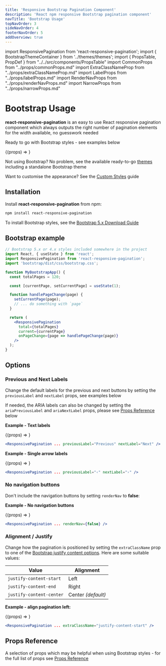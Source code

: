```yaml
---
title: 'Responsive Bootstrap Pagination Component'
description: 'React npm responsive Bootstrap pagination component'
navTitle: 'Bootstrap Usage'
topNavOrder: 3
sideNavOrder: 4
footerNavOrder: 5
addOverview: true
---
```


import ResponsivePagination from 'react-responsive-pagination';
import { BootstrapThemeContainer } from '../themes/themes';
import { PropsTable, PropDef } from "../../src/components/PropsTable"
import CommonProps from "../props/commonProps.md"
import ExtraClassNameProp from "../props/extraClassNameProp.md"
import LabelProps from "../props/labelProps.md"
import RenderNavProps from "../props/renderNavProps.md"
import NarrowProps from "../props/narrowProps.md"

# Bootstrap Usage

**react-responsive-pagination** is an easy to use React responsive pagination component which always outputs the right number of pagination elements for the width available, no guesswork needed

Ready to go with Bootstrap styles - see examples below

<BootstrapThemeContainer hasBorder>
  {(props) => <ResponsivePagination {...props} />}
</BootstrapThemeContainer>

Not using Bootstrap? No problem, see the available ready-to-go [themes](/themes) including a standalone Bootstrap theme

Want to customise the appearance? See the [Custom Styles](/custom-styled-pagination) guide

## Installation

Install **react-responsive-pagination** from npm:

```bash
npm install react-responsive-pagination
```

To install Bootstrap styles, see the [Bootstrap 5.x Download Guide](https://getbootstrap.com/docs/5.2/getting-started/download/)

## Bootstrap example

```jsx
// Bootstrap 5.x or 4.x styles included somewhere in the project
import React, { useState } from 'react';
import ResponsivePagination from 'react-responsive-pagination';
import 'bootstrap/dist/css/bootstrap.css';

function MyBootstrapApp() {
  const totalPages = 120;

  const [currentPage, setCurrentPage] = useState(1);

  function handlePageChange(page) {
    setCurrentPage(page);
    // ... do something with `page`
  }

  return (
    <ResponsivePagination
      total={totalPages}
      current={currentPage}
      onPageChange={page => handlePageChange(page)}
    />
  );
}
```

## Options

### Previous and Next Labels

Change the default labels for the previous and next buttons by setting the `previousLabel` and `nextLabel` props, see examples below

If needed, the ARIA labels can also be changed by setting the `ariaPreviousLabel` and `ariaNextLabel` props, please see [Props Reference](#props-reference) below

**Example - Text labels**

<BootstrapThemeContainer hasBorder>
  {(props) => <ResponsivePagination {...props} previousLabel="Previous" nextLabel="Next" />}
</BootstrapThemeContainer>
  
```jsx
<ResponsivePagination ... previousLabel="Previous" nextLabel="Next" />
```

**Example - Single arrow labels**

<BootstrapThemeContainer hasBorder>
  {(props) => <ResponsivePagination {...props} previousLabel="‹" nextLabel="›" />}
</BootstrapThemeContainer>

```jsx
<ResponsivePagination ... previousLabel="‹" nextLabel="›" />
```

### No navigation buttons

Don't include the navigation buttons by setting `renderNav` to **false**:

**Example - No navigation buttons**

<BootstrapThemeContainer hasBorder>
  {(props) => <ResponsivePagination {...props} renderNav={false} />}
</BootstrapThemeContainer>

```jsx
<ResponsivePagination ... renderNav={false} />
```

### Alignment / Justify

Change how the pagination is positioned by setting the `extraClassName` prop to one of the [Bootstrap justify content options](https://getbootstrap.com/docs/4.6/utilities/flex/#justify-content). Here are some suitable values:

| Value                    | Alignment          |
| ------------------------ | ------------------ |
| `justify-content-start`  | Left               |
| `justify-content-end`    | Right              |
| `justify-content-center` | Center _(default)_ |

**Example - align pagination left:**

<BootstrapThemeContainer>
  {(props) => <ResponsivePagination {...props} extraClassName="justify-content-start" />}
</BootstrapThemeContainer>

```jsx
<ResponsivePagination ... extraClassName="justify-content-start" />
```

## Props Reference

A selection of props which may be helpful when using Bootstrap styles - for the full list of props see [Props Reference](/props)

<PropsTable>
  <CommonProps />
  <LabelProps />
  <ExtraClassNameProp />
  <RenderNavProps />
  <NarrowProps />
</PropsTable>
